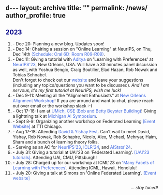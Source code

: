d---
layout: archive
title: ""
permalink: /news/
author_profile: true
---

<html>
<head>
<style>
a:link {
  color: RoyalBlue;
  background-color: transparent;
  text-decoration: none;
}

a:visited {
  color: Purple;
  background-color: transparent;
  text-decoration: none;
}

a:hover {
  color: RoyalBlue;
  background-color: transparent;
  text-decoration: underline;
}

a:active {
  color: DarkRed;
  background-color: transparent;
  text-decoration: underline;
}
</style>  
</head>  
 
<body>  
  
<h2 style="color:DarkBlue;" vspace="-2px;">2023</h2>

<ol type="1">
<li> - Dec 20: Planning a new blog. Updates soon!</li>

<li> - Dec 14: Chairing a session on "Online Learning" at NeurIPS, on Thu, Dec 14th <a href="https://neurips.cc/virtual/2023/session/74060" LINK="red">(Schedule: Oral 6D: Room R06-R09)</a>.</li>

<li> - Dec 11: Giving a tutorial with <a href="https://ece.iisc.ac.in/~aditya/" LINK="red"> Aditya </a> on 'Learning with Preferences' at <a href="https://nips.cc/" LINK="red">NeurIPS'23</a>, New Orleans, USA. Will have a 30 minutes panel discussion as well, with Yoshua Bengio, Craig Boutilier, Elad Hazan, Rob Nowak and Tobias Schnabel. 
<br>Don't forget to check out our <a href="https://sites.google.com/view/pref-learning-tutorial-neurips/home" LINK="red">website</a> and leave your suggestions (including any topics/questions you want to be discussed). <em>And I am nervous, it's my first tutorial at NeurIPS, wish me luck!</em>
</li>

<li> - Dec 9-11: Meeting all the "Alignment Enthusiasts" at <a href="https://www.alignment-workshop.com/nola-2023" LINK="red">New Orleans Alignment Workshop</a>! If you are around and want to chat, please reach out over email or the workshop slack :-) </li>

<li> - Oct 17-18: I am at <a href="https://cse.engin.umich.edu/about/beyster-building/" LINK="red">UMich, CSE (Bob and Betty Beyster Building)</a>! Giving a lightning talk at <a href="https://ai.engin.umich.edu/events/2023-ai-symposium/" LINK="red">Michigan AI Symposium</a>.</li>

<!--
<li> - Oct 17: Four new papers (Budget, DP, MNL, P-DCO)</li>

-->
  
<li> - Sept 8-9: Organizing another workshop on Federated Learning <a href="https://sites.google.com/view/tticfl-summerworkshop2023/home?authuser=0" LINK="red"> [Event Website] </a> at TTI Chicago.</li>
  
<li> - Aug 17-18: Attending <a href="https://sites.google.com/view/davidfestyishayfest" LINK="red">David & Yishay Fest</a>. Can't wait to meet David, Yishay, Rob Nowak, Rob Schapire, Nicolo, Alex, Michael, Mehryar, Haim, Sham and a bunch of learning theory folks.</li>

<li> - Serving as an AC for <a href="https://neurips.cc/Conferences/2023" LINK="red">NeurIPS'23</a>, <a href="https://iclr.cc/Conferences/2024" LINK="red">ICLR'24</a>, and <a href="https://virtual.aistats.org/Conferences/2024/Dates" LINK="red">AIStats'24</a>.</li>

<li> - July 31: Giving a tutorial at UAI'23 on 'Federated Learning'. <a href="https://www.auai.org/uai2023/tutorials" LINK="red">[UAI'23 tutorials]</a>. Attending UAI, CMU, Pittsburgh!</li>

<li> - July 28: Charged up for our workshop at ICML'23 on <a href="https://sites.google.com/view/mfpl-icml-2023" LINK="red">'Many Facets of Learning with Preferences'</a>. Attending ICML, Hawaii, Honolulu!</li>
    
<li> - July 20: Giving a talk at Simons on 'Online Federated Learning'. <a href="https://simons.berkeley.edu/workshops/federated-collaborative-learning/schedule" LINK="red">[Event website]</a></li>
</ol>  

<p style="text-align:right;">... <em>stay tuned!</em></p> 

<!-- <font color="#1E90FF"> </font> -->
  
</body>
</html>
